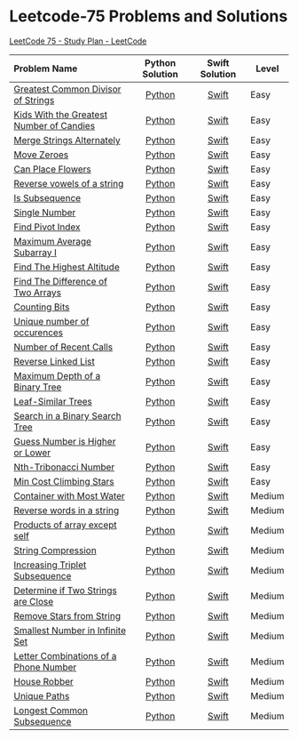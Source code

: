 # Leetcode-75 Problems and Solutions

[LeetCode 75 - Study Plan - LeetCode](https://leetcode.com/studyplan/leetcode-75/)

| Problem Name                                                                                                                                                            | Python Solution                                                          | Swift Solution                                                            | Level  |
|:----------------------------------------------------------------------------------------------------------------------------------------------------------------------- |:------------------------------------------------------------------------:|:-------------------------------------------------------------------------:| ------ |
| [Greatest Common Divisor of Strings](https://leetcode.com/problems/greatest-common-divisor-of-strings/?envType=study-plan-v2&envId=leetcode-75)                         | [Python](Python/Greatest%20Common%20Divisor%20of%20Strings.py)           | [Swift](Swift/Greatest%20Common%20Divisor%20of%20Strings.swift)           | Easy   |
| [Kids With the Greatest Number of Candies](https://leetcode.com/problems/kids-with-the-greatest-number-of-candies/description/?envType=study-plan-v2&envId=leetcode-75) | [Python](Python/Kids%20With%20the%20Greatest%20Number%20of%20Candies.py) | [Swift](Swift/Kids%20With%20the%20Greatest%20Number%20of%20Candies.swift) | Easy   |
| [Merge Strings Alternately](https://leetcode.com/problems/merge-strings-alternately/?envType=study-plan-v2&envId=leetcode-75)                                           | [Python](Python/Merge%20Strings%20Alternately.py)                        | [Swift](Swift/Merge%20Strings%20Alternately.swift)                        | Easy   |
| [Move Zeroes](https://leetcode.com/problems/move-zeroes/?envType=study-plan-v2&envId=leetcode-75)                                                                       | [Python](Python/Move%20Zeroes.py)                                        | [Swift](Swift/Move%20Zeroes.swift)                                        | Easy   |
| [Can Place Flowers](https://leetcode.com/problems/can-place-flowers/?envType=study-plan-v2&envId=leetcode-75)                                                           | [Python](Python/Can%20Place%20Flowers.py)                                | [Swift](Swift/Can%20Place%20Flowers.swift)                                | Easy   |
| [Reverse vowels of a string](https://leetcode.com/problems/reverse-vowels-of-a-string/?envType=study-plan-v2&envId=leetcode-75)                                         | [Python](Python/Reverse%20Vowels%20of%20a%20String.py)                   | [Swift](Swift/Reverse%20Vowels%20of%20a%20String.swift)                   | Easy   |
| [Is Subsequence](https://leetcode.com/problems/is-subsequence/description/?envType=study-plan-v2&envId=leetcode-75)                                                     | [Python](Python/Is%20Subsequence.py)                                     | [Swift](Swift/Is%20Subsequence.swift)                                     | Easy   |
| [Single Number](https://leetcode.com/problems/single-number/?envType=study-plan-v2&envId=leetcode-75)                                                                   | [Python](Python/Single%20Number.py)                                      | [Swift](Swift/Single%20Number.swift)                                      | Easy   |
| [Find Pivot Index](https://leetcode.com/problems/find-pivot-index/description/?envType=study-plan-v2&envId=leetcode-75)                                                 | [Python](Python/Find%20Pivot%20Index.py)                                 | [Swift](Swift/Find%20Pivot%20Index.swift)                                 | Easy   |
| [Maximum Average Subarray I](https://leetcode.com/problems/maximum-average-subarray-i/?envType=study-plan-v2&envId=leetcode-75)                                         | [Python](Python/Maximum%20Average%20Subarray%20I.py)                     | [Swift](Swift/Maximum%20Average%20Subarray%20I.swift)                     | Easy   |
| [Find The Highest Altitude](https://leetcode.com/problems/find-the-highest-altitude/?envType=study-plan-v2&envId=leetcode-75)                                           | [Python](Python/Find%20the%20Highest%20Altitude.py)                      | [Swift](Swift/Find%20the%20Highest%20Altitude.swift)                      | Easy   |
| [Find The Difference of Two Arrays](https://leetcode.com/problems/find-the-difference-of-two-arrays/?envType=study-plan-v2&envId=leetcode-75)                           | [Python](Python/Find%20the%20Difference%20of%20Two%20Arrays.py)          | [Swift](Swift/Find%20the%20Difference%20of%20Two%20Arrays.swift)          | Easy   |
| [Counting Bits](https://leetcode.com/problems/counting-bits/?envType=study-plan-v2&envId=leetcode-75)                                                                   | [Python](Python/Counting%20Bits.py)                                      | [Swift](Swift/Counting%20Bits.swift)                                      | Easy   |
| [Unique number of occurences](https://leetcode.com/problems/unique-number-of-occurrences/?envType=study-plan-v2&envId=leetcode-75)                                      | [Python](Python/Unique%20Number%20of%20Occurences.py)                    | [Swift](Swift/Unique%20Number%20of%20Occurences.swift)                    | Easy   |
| [Number of Recent Calls](https://leetcode.com/problems/number-of-recent-calls/?envType=study-plan-v2&envId=leetcode-75)                                                 | [Python](Python/Number%20of%20Recent%20Calls.py)                         | [Swift](Swift/Number%20of%20Recent%20Calls.swift)                         | Easy   |
| [Reverse Linked List](https://leetcode.com/problems/reverse-linked-list/?envType=study-plan-v2&envId=leetcode-75)                                                       | [Python](Python/Reverse%20Linked%20List.py)                              | [Swift](Swift/Reverse%20Linked%20List.swift)                              | Easy   |
| [Maximum Depth of a Binary Tree](https://leetcode.com/problems/maximum-depth-of-binary-tree/description/?envType=study-plan-v2&envId=leetcode-75)                       | [Python](Python/Maximum%20Depth%20of%20Binary%20Tree.py)                 | [Swift](Swift/Maximum%20Depth%20of%20Binary%20Tree.swift)                 | Easy   |
| [Leaf-Similar Trees](https://leetcode.com/problems/leaf-similar-trees/?envType=study-plan-v2&envId=leetcode-75)                                                         | [Python](Python/Leaf-Similar%20Trees.py)                                 | [Swift](Swift/Leaf-Similar%20Trees.swift)                                 | Easy   |
| [Search in a Binary Search Tree](https://leetcode.com/problems/search-in-a-binary-search-tree/description/?envType=study-plan-v2&envId=leetcode-75)                     | [Python](Python/Search%20in%20a%20Binary%20Search%20Tree.py)             | [Swift](Swift/Search%20in%20a%20Binary%20Search%20Tree.swift)             | Easy   |
| [Guess Number is Higher or Lower](https://leetcode.com/problems/guess-number-higher-or-lower/description/?envType=study-plan-v2&envId=leetcode-75)                      | [Python](Python/Guess%20Number%20Higher%20or%20Lower.py)                 | [Swift](Swift/Guess%20Number%20Higher%20or%20Lower.swift)                 | Easy   |
| [Nth-Tribonacci Number](https://leetcode.com/problems/n-th-tribonacci-number/description/?envType=study-plan-v2&envId=leetcode-75)                                      | [Python](Python/Nth-Tribonacci%20Number.py)                              | [Swift](Swift/Nth-Tribonacci%20Number.swift)                              | Easy   |
| [Min Cost Climbing Stars](https://leetcode.com/problems/min-cost-climbing-stairs/description/?envType=study-plan-v2&envId=leetcode-75)                                  | [Python](Python/Min%20Cost%20Climbing%20Stars.py)                        | [Swift](Swift/Min%20Cost%20Climbing%20Stars.swift)                        | Easy   |
| [Container with Most Water](https://leetcode.com/problems/container-with-most-water/?envType=study-plan-v2&envId=leetcode-75)                                           | [Python](Python/Container%20with%20Most%20Water.py)                      | [Swift](Swift/Container%20with%20Most%20Water.swift)                      | Medium |
| [Reverse words in a string](https://leetcode.com/problems/reverse-words-in-a-string/?envType=study-plan-v2&envId=leetcode-75)                                           | [Python](Python/Reverse%20Words%20in%20a%20String.py)                    | [Swift](Swift/Reverse%20Words%20in%20a%20String.swift)                    | Medium |
| [Products of array except self](https://leetcode.com/problems/product-of-array-except-self/description/?envType=study-plan-v2&envId=leetcode-75)                        | [Python](Python/Product%20of%20Array%20except%20self.py)                 | [Swift](Swift/Product%20of%20Array%20except%20self.swift)                 | Medium |
| [String Compression](https://leetcode.com/problems/string-compression/?envType=study-plan-v2&envId=leetcode-75)                                                         | [Python](Python/String%20Compression.py)                                 | [Swift](Swift/String%20Compression.swift)                                 | Medium |
| [Increasing Triplet Subsequence](https://leetcode.com/problems/increasing-triplet-subsequence/?envType=study-plan-v2&envId=leetcode-75)                                 | [Python](Python/Increasing%20Triplet%20Subsequence.py)                   | [Swift](Swift/Increasing%20Triplet%20Subsequence.swift)                   | Medium |
| [Determine if Two Strings are Close](https://leetcode.com/problems/determine-if-two-strings-are-close/?envType=study-plan-v2&envId=leetcode-75)                         | [Python](Python/Determine%20if%20two%20strings%20are%20close.py)         | [Swift](Swift/Determine%20if%20two%20strings%20are%20close.swift)         | Medium |
| [Remove Stars from String](https://leetcode.com/problems/removing-stars-from-a-string/?envType=study-plan-v2&envId=leetcode-75)                                         | [Python](Python/Remove%20Stars%20from%20String.py)                       | [Swift](Swift/Remove%20Stars%20from%20String.swift)                       | Medium |
| [Smallest Number in Infinite Set](https://leetcode.com/problems/smallest-number-in-infinite-set/description/?envType=study-plan-v2&envId=leetcode-75)                   | [Python](Python/Smallest%20Number%20in%20Infinite%20Set.py)              | [Swift](Swift/Smallest%20Number%20in%20Infinite%20Set.swift)              | Medium |
| [Letter Combinations of a Phone Number](https://leetcode.com/problems/letter-combinations-of-a-phone-number/description/?envType=study-plan-v2&envId=leetcode-75)       | [Python](Python/Letter%20Combinations%20of%20a%20Phone%20Number.py)      | [Swift](Swift/Letter%20Combinations%20of%20a%20Phone%20Number.swift)      | Medium |
| [House Robber](https://leetcode.com/problems/house-robber/description/?envType=study-plan-v2&envId=leetcode-75)                                                         | [Python](Python/House%20Robber.py)                                       | [Swift](Swift/House%20Robber.swift)                                       | Medium |
| [Unique Paths](https://leetcode.com/problems/unique-paths/description/?envType=study-plan-v2&envId=leetcode-75)                                                         | [Python](Python/Unique%20Paths.py)                                       | [Swift](Swift/Unique%20Paths.swift)                                       | Medium |
| [Longest Common Subsequence](https://leetcode.com/problems/longest-common-subsequence/description/?envType=study-plan-v2&envId=leetcode-75)                             | [Python](Python/Longest%20Common%20Subsequence.py)                       | [Swift](Swift/Longest%20Common%20Subsequence.swift)                       | Medium |
